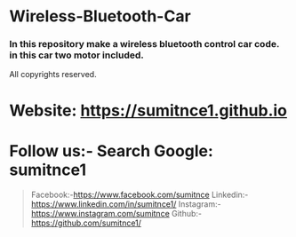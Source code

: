 # Wireless-Bluetooth-Car
 ### In this repository make a wireless bluetooth control car code. in this car two motor included.

 All copyrights reserved.
# Website: https://sumitnce1.github.io
# Follow us:- Search Google: sumitnce1
> Facebook:-https://www.facebook.com/sumitnce
> Linkedin:-https://www.linkedin.com/in/sumitnce1/
> Instagram:-https://www.instagram.com/sumitnce
> Github:- https://github.com/sumitnce1/
